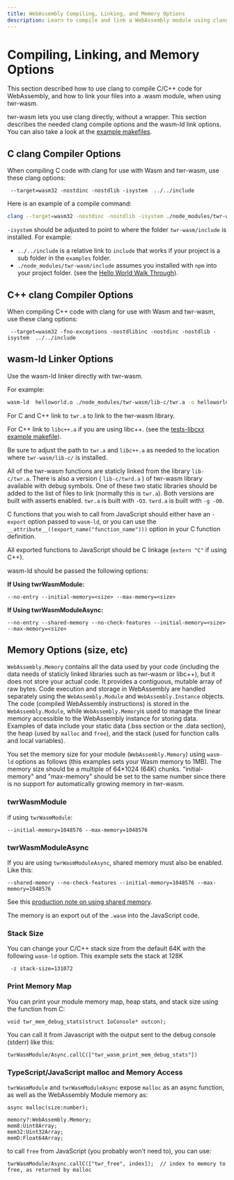 ```yaml
---
title: WebAssembly Compiling, Linking, and Memory Options
description: Learn to compile and link a WebAssembly module using clang and wasm-ld. Learn debug options, memory and stack size options.
---
```


# Compiling, Linking, and Memory Options
This section described how to use clang to compile C/C++ code for WebAssembly, and how to link your files into a .wasm module, when using twr-wasm.

twr-wasm lets you use clang directly, without a wrapper.  This section describes the needed clang compile options and the wasm-ld link options.  You can also take a look at the [example makefiles](../examples/examples-overview.md).

## C clang Compiler Options
When compiling C code with clang for use with Wasm and twr-wasm, use these clang options:
~~~
 --target=wasm32 -nostdinc -nostdlib -isystem  ../../include
~~~

Here is an example of a compile command:
~~~sh
clang --target=wasm32 -nostdinc -nostdlib -isystem ./node_modules/twr-wasm/include -c  helloworld.c -o helloworld.o
~~~

`-isystem` should be adjusted to point to where the folder `twr-wasm/include` is installed. For example:

- `../../include` is a relative link to `include` that works if your project is a sub folder in the `examples` folder. 
- `./node_modules/twr-wasm/include` assumes you installed with `npm` into your project folder. (see the [Hello World Walk Through](helloworld.md)).

## C++ clang Compiler Options
When compiling C++ code with clang for use with Wasm and twr-wasm, use these clang options:
~~~
 --target=wasm32 -fno-exceptions -nostdlibinc -nostdinc -nostdlib -isystem  ../../include
~~~

## wasm-ld Linker Options
Use the wasm-ld linker directly with twr-wasm.

For example:
~~~sh
wasm-ld  helloworld.o ./node_modules/twr-wasm/lib-c/twr.a -o helloworld.wasm  --no-entry --initial-memory=131072 --max-memory=131072 --export=hello 
~~~

For C and C++ link to `twr.a` to link to the twr-wasm library.

For C++ link to `libc++.a` if you are using libc++. (see the [tests-libcxx example makefile](../examples/examples-libcxx.md)).

Be sure to adjust the path to `twr.a` and `libc++.a` as needed to the location where `twr-wasm/lib-c/` is installed. 

All of the twr-wasm functions are staticly linked from the library `lib-c/twr.a`.  There is also a version ( `lib-c/twrd.a` ) of twr-wasm library available with debug symbols.  One of these two static libraries should be added to the list of files to link (normally this is `twr.a`).  Both versions are built with asserts enabled.  `twr.a` is built with `-O3`.  `twrd.a` is built with `-g -O0`.

C functions that you wish to call from JavaScript should either have an `-export` option passed to `wasm-ld`, or you can use the `__attribute__((export_name("function_name")))` option in your C function definition.

All exported functions to JavaScript should be C linkage (`extern "C"` if using C++).

wasm-ld should be passed the following options:

**If Using twrWasmModule:**
~~~
--no-entry --initial-memory=<size> --max-memory=<size>
~~~

**If Using twrWasmModuleAsync:**
~~~
--no-entry --shared-memory --no-check-features --initial-memory=<size> --max-memory=<size>
~~~

## Memory Options (size, etc)
`WebAssembly.Memory` contains all the data used by your code (including the data needs of staticly linked libraries such as twr-wasm or libc++), but it does not store your actual code. It provides a contiguous, mutable array of raw bytes. Code execution and storage in WebAssembly are handled separately using the `WebAssembly.Module` and `WebAssembly.Instance` objects. The code (compiled WebAssembly instructions) is stored in the `WebAssembly.Module`, while `WebAssembly.Memory`is used to manage the linear memory accessible to the WebAssembly instance for storing data. Examples of data include your static data (.bss section or the .data section), the heap (used by `malloc` and `free`), and the stack (used for function calls and local variables).

You set the memory size for your module (`WebAssembly.Memory`) using `wasm-ld` options as follows (this examples sets your Wasm memory to 1MB).  The memory size should be a multiple of 64*1024 (64K) chunks. "initial-memory" and "max-memory" should be set to the same number since there is no support for automatically growing memory in twr-wasm.

### twrWasmModule
if using `twrWasmModule`:
~~~
--initial-memory=1048576 --max-memory=1048576
~~~

### twrWasmModuleAsync
If you are using `twrWasmModuleAsync`, shared memory must also be enabled. Like this:
~~~
--shared-memory --no-check-features --initial-memory=1048576 --max-memory=1048576
~~~

See this [production note on using shared memory](../more/production.md).

The memory is an export out of the `.wasm` into the JavaScript code.  

### Stack Size
You can change your C/C++ stack size from the default 64K with the following `wasm-ld` option.   This example sets the stack at 128K
~~~
 -z stack-size=131072
~~~

### Print Memory Map
You can print your module memory map, heap stats, and stack size using the function from C:
~~~
void twr_mem_debug_stats(struct IoConsole* outcon);
~~~
You can call it from Javascript with the output sent to the debug console (stderr) like this:
~~~
twrWasmModule/Async.callC(["twr_wasm_print_mem_debug_stats"])
~~~

### TypeScript/JavaScript malloc and Memory Access
`twrWasmModule` and `twrWasmModuleAsync` expose `malloc` as an async function, as well as the WebAssembly Module memory as:
~~~
async malloc(size:number);

memory?:WebAssembly.Memory;
mem8:Uint8Array;
mem32:Uint32Array;
memD:Float64Array;
~~~
to call `free` from JavaScript (you probably won't need to), you can use:
~~~
twrWasmModule/Async.callC(["twr_free", index]);  // index to memory to free, as returned by malloc
~~~  

